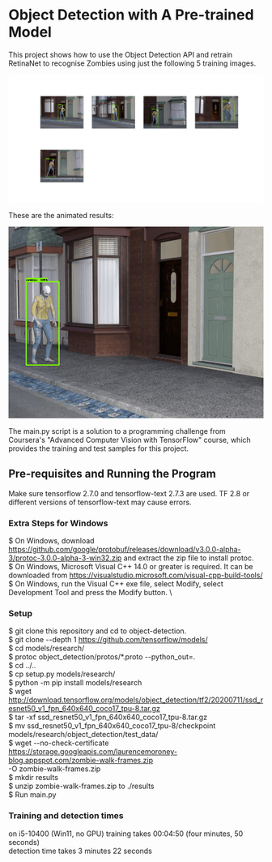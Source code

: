 # Object Detection with A Pre-trained Model
This project shows how to use the Object Detection API and retrain RetinaNet to recognise Zombies using just the following 5 training images.

![Samples](samples.png?raw=true "samples")

These are the animated results:

![Results](zombie-anim.gif?raw=true "Animated gif")

The main.py script is a solution to a programming challenge from Coursera's "Advanced Computer Vision with TensorFlow" course, which provides the training and test samples for this project.

## Pre-requisites and Running the Program
Make sure tensorflow 2.7.0 and tensorflow-text 2.7.3 are used. TF 2.8 or different versions of tensorflow-text may cause errors.

### Extra Steps for Windows
$ On Windows, download https://github.com/google/protobuf/releases/download/v3.0.0-alpha-3/protoc-3.0.0-alpha-3-win32.zip and extract the zip file to install protoc.\
$ On Windows, Microsoft Visual C++ 14.0 or greater is required. It can be downloaded from https://visualstudio.microsoft.com/visual-cpp-build-tools/ \
$ On Windows, run the Visual C++ exe file, select Modify, select Development Tool and press the Modify button. \


### Setup
$ git clone this repository and cd to object-detection. \
$ git clone --depth 1 https://github.com/tensorflow/models/ \
$ cd models/research/ \
$ protoc object_detection/protos/*.proto --python_out=. \
$ cd ../.. \
$ cp setup.py models/research/ \
$ python -m pip install models/research \
$ wget http://download.tensorflow.org/models/object_detection/tf2/20200711/ssd_resnet50_v1_fpn_640x640_coco17_tpu-8.tar.gz \
$ tar -xf ssd_resnet50_v1_fpn_640x640_coco17_tpu-8.tar.gz \
$ mv ssd_resnet50_v1_fpn_640x640_coco17_tpu-8/checkpoint models/research/object_detection/test_data/ \
$ wget --no-check-certificate \
    https://storage.googleapis.com/laurencemoroney-blog.appspot.com/zombie-walk-frames.zip \
    -O zombie-walk-frames.zip \
$ mkdir results \
$ unzip zombie-walk-frames.zip to ./results \
$ Run main.py 


### Training and detection times
on i5-10400 (Win11, no GPU) training takes 00:04:50 (four minutes, 50 seconds) \
detection time takes 3 minutes 22 seconds
